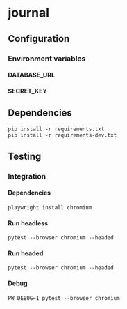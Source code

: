 # journal

## Configuration

### Environment variables

#### DATABASE_URL
#### SECRET_KEY

## Dependencies

    pip install -r requirements.txt
    pip install -r requirements-dev.txt

## Testing

### Integration

#### Dependencies

    playwright install chromium

#### Run headless

    pytest --browser chromium --headed

#### Run headed

    pytest --browser chromium --headed

#### Debug

    PW_DEBUG=1 pytest --browser chromium